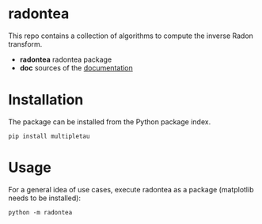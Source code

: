 radontea
========

This repo contains a collection of algorithms to compute the inverse
Radon transform.

- **radontea** radontea package
- **doc** sources of the [documentation](http://paulmueller.github.io/radontea/)


Installation
============
The package can be installed from the Python package index.

    pip install multipletau
    

Usage
=====
For a general idea of use cases, execute radontea as a package
(matplotlib needs to be installed):

    python -m radontea
